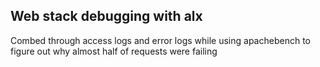 ## Web stack debugging with alx

Combed through access logs and error logs while using apachebench to figure out why almost half of requests were failing
